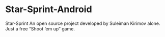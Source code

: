 # Star-Sprint-Android
Star-Sprint
An open source project developed by Suleiman Kirimov alone. Just a free “Shoot ‘em up” game.

